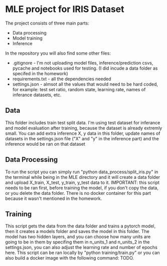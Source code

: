 # MLE project for IRIS Dataset
The project consists of three main parts: 
* Data processing
* Model training
* Inference

In the repository you will also find some other files:
* .gitignore - I'm not uploading model files, inference/prediction csvs, pycache and notebooks used for testing. (I did incude a data folder as specifed in the homework)
* requirements.txt - all the dependencies needed
* settings.json - almsot all the values that would need to be hard coded, for example: test set ratio, random state, learning rate, names of inferance datasets, etc.

## Data
This folder includes train test split data. I'm using test dataset for inferance and model evaluation after training, because the dataset is already extremly small. You can add extra inference X, y data in this folder, update names of datasets in the settings.json file ("X" and "y" in the inference part) and the inference would be ran on that dataset

## Data Processing
To run the script you can simply run "python data_process/split_iris.py" in the terminal while being in the MLE directory and it will create a data folder and upload X_train, X_test, y_train, y_test data to it. IMPORTANT: this script needs to be ran first, before training the model, if you don't copy the data, or you delete the data folder. There is no docker container for this part because it wasn't mentioned in the homework.

## Training
This script gets the data from the data folder and trains a pytorch model, then it creates a models folder and saves the model in this folder. The model has two hidden layers, and you can choose how many units are going to be in them by specifing them in n_units_1 and n_units_2 in the settings.json, you can also adjust the learning rate and number of epochs here. This script can be ran locally by "python training/train.py" or you can also build a docker image with the following command: TODO. 

